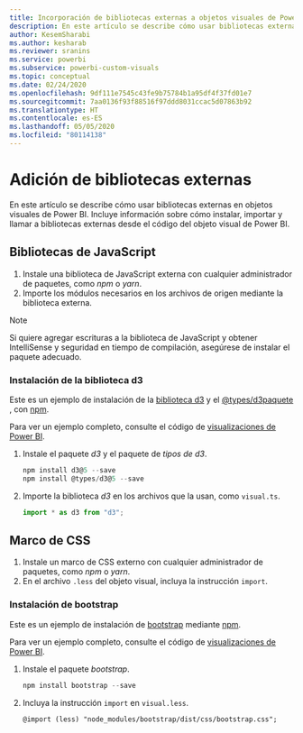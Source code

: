 ```yaml
---
title: Incorporación de bibliotecas externas a objetos visuales de Power BI
description: En este artículo se describe cómo usar bibliotecas externas en objetos visuales de Power BI.
author: KesemSharabi
ms.author: kesharab
ms.reviewer: sranins
ms.service: powerbi
ms.subservice: powerbi-custom-visuals
ms.topic: conceptual
ms.date: 02/24/2020
ms.openlocfilehash: 9df111e7545c43fe9b75784b1a95df4f37fd01e7
ms.sourcegitcommit: 7aa0136f93f88516f97ddd8031ccac5d07863b92
ms.translationtype: HT
ms.contentlocale: es-ES
ms.lasthandoff: 05/05/2020
ms.locfileid: "80114138"
---
```

# <a name="adding-external-libraries"></a>Adición de bibliotecas externas

En este artículo se describe cómo usar bibliotecas externas en objetos visuales de Power BI. Incluye información sobre cómo instalar, importar y llamar a bibliotecas externas desde el código del objeto visual de Power BI.

## <a name="javascript-libraries"></a>Bibliotecas de JavaScript

1. Instale una biblioteca de JavaScript externa con cualquier administrador de paquetes, como *npm* o *yarn*.
2. Importe los módulos necesarios en los archivos de origen mediante la biblioteca externa.

>[!NOTE]
>Si quiere agregar escrituras a la biblioteca de JavaScript y obtener IntelliSense y seguridad en tiempo de compilación, asegúrese de instalar el paquete adecuado.

### <a name="installing-the-d3-library"></a>Instalación de la biblioteca d3

Este es un ejemplo de instalación de la [biblioteca d3](https://www.npmjs.com/package/d3) y el [@types/d3paquete ](https://www.npmjs.com/package/@types/d3), con [npm](https://www.npmjs.com/).

Para ver un ejemplo completo, consulte el código de [visualizaciones de Power BI](https://github.com/microsoft/powerbi-visuals-gantt/blob/master/src/gantt.ts#L29).

1. Instale el paquete *d3* y el paquete de *tipos de d3*.

    ```powershell
    npm install d3@5 --save
    npm install @types/d3@5 --save
    ```

2. Importe la biblioteca *d3* en los archivos que la usan, como `visual.ts`.

    ```typescript
    import * as d3 from "d3";
    ```

## <a name="css-framework"></a>Marco de CSS

1. Instale un marco de CSS externo con cualquier administrador de paquetes, como *npm* o *yarn*.
2. En el archivo `.less` del objeto visual, incluya la instrucción `import`.

### <a name="installing-bootstrap"></a>Instalación de bootstrap

Este es un ejemplo de instalación de [bootstrap](https://www.npmjs.com/package/bootstrap) mediante [npm](https://www.npmjs.com/).

Para ver un ejemplo completo, consulte el código de [visualizaciones de Power BI](https://github.com/Microsoft/powerbi-visuals-sankey/blob/c8200da56913cd8b253be949a35fad0f4472b6de/style/visual.less#L32).

1. Instale el paquete *bootstrap*.

    ```powershell
    npm install bootstrap --save
    ```

2. Incluya la instrucción `import` en `visual.less`.

    ```less
    @import (less) "node_modules/bootstrap/dist/css/bootstrap.css";
    ```
